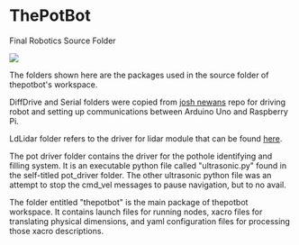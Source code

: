 # ThePotBot
Final Robotics Source Folder

<img src="https://64.media.tumblr.com/1ccd390771493d256f2ff3fe31ede650/0d8bdb5cb4f54ff5-f9/s400x600/5a046269db0b4b410106ffcefcad29988f19f5e1.png">

The folders shown here are the packages used in the source folder of thepotbot's workspace.

DiffDrive and Serial folders were copied from <a href="https://github.com/joshnewans" target="blank">josh newans</a> repo for driving robot and setting up communications between Arduino Uno and Raspberry Pi.

LdLidar folder refers to the driver for lidar module that can be found <a href="https://github.com/ldrobotSensorTeam/ldlidar_sl_ros2">here</a>.

The pot driver folder contains the driver for the pothole identifying and filling system.  It is an executable python file called "ultrasonic.py" found in the self-titled pot_driver folder.  The other ultrasonic python file was an attempt to stop the cmd_vel messages to pause navigation, but to no avail.

The folder entitled "thepotbot" is the main package of thepotbot workspace.  It contains launch files for running nodes, xacro files for translating physical dimensions, and yaml configuration files for processing those xacro descriptions.
